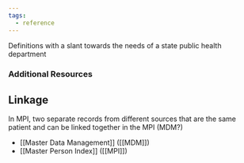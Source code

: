 ```yaml
---
tags:
  - reference
---
```


Definitions with a slant towards the needs of a state public health department

### Additional Resources

## Linkage
In MPI, two separate records from different sources that are the same patient and can be linked together in the MPI (MDM?)

- [[Master Data Management]] ([[MDM]])
- [[Master Person Index]] ([[MPI]])


